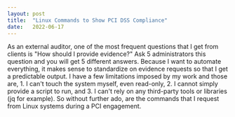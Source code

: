 ```yaml
---
layout: post
title:  "Linux Commands to Show PCI DSS Compliance"
date:   2022-06-17
---
```

As an external auditor, one of the most frequent questions that I get from clients is "How should I provide evidence?" Ask 5 administrators this question and you will get 5 different answers. Because I want to automate everything, it makes sense to standardize on evidence requests so that I get a predictable output. I have a few limitations imposed by my work and those are, 1. I can't touch the system myself, even read-only, 2. I cannot simply provide a script to run, and 3. I can't rely on any third-party tools or libraries (jq for example). So without further ado, are the commands that I request from Linux systems during a PCI engagement.
